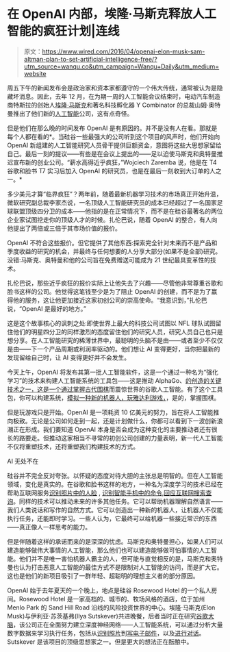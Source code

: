 # 在 OpenAI 内部，埃隆·马斯克释放人工智能的疯狂计划|连线

> 原文：<https://www.wired.com/2016/04/openai-elon-musk-sam-altman-plan-to-set-artificial-intelligence-free/?utm_source=wanqu.co&utm_campaign=Wanqu+Daily&utm_medium=website>

周五下午的新闻发布会是政治家和资本家都遵守的一个伟大传统，通常被认为是隐藏坏消息。因此，去年 12 月，在为期一周的人工智能会议结束时，电动汽车制造商特斯拉的创始人[埃隆·马斯克](https://www.wired.com/tag/elon-musk)和著名科技孵化器 Y Combinator 的总裁山姆·奥特曼推出了他们新的[人工智能](https://www.wired.com/tag/artificial-intelligence)公司，这有点奇怪。

但是他们在那么晚的时间发布 OpenAI 是有原因的。并不是没有人在看。那就是每个人都在看的*。当硅谷一些最强大的公司听到这个项目的风声时，他们开始向 OpenAI 新组建的人工智能研究人员骨干提供巨额资金，意图将这些大思想家留给自己。最后一刻的提议——有些是在会议上提出的——足以迫使马斯克和奥特曼推迟宣布新的创业公司。“薪水高得近乎疯狂，”Wojciech Zaremba 说，他是在 T4 谷歌和脸书 T7 实习后加入 OpenAI 的研究员，也是在最后一刻收到大订单的人之一。*

多少美元才算“临界疯狂”？两年前，随着最新机器学习技术的市场真正开始升温，微软研究副总裁李家杰说，一名顶级人工智能研究员的成本已经超过了一名国家足球联盟顶级四分卫的成本——他指的是在正常情况下，而不是在硅谷最著名的两位企业家试图挖走你的顶级人才的时候。扎伦巴说，随着 OpenAI 的整合，有人向他提出了两倍或三倍于其市场价值的报价。

OpenAI 不符合这些报价。但它提供了其他东西:探索完全针对未来而不是产品和季度收益的研究的机会，并最终与任何想要的人分享大部分(如果不是全部)研究。没错:马斯克、奥特曼和他的公司旨在免费赠送可能成为 21 世纪最具变革性的技术。

扎伦巴说，那些近乎疯狂的报价实际上让他失去了兴趣——尽管他非常尊重谷歌和脸书这样的公司。他觉得这笔钱至少是为了阻止 OpenAI 的创建，而不是为了赢得他的服务，这让他更加接近这家初创公司的崇高使命。“我意识到，”扎伦巴说，“OpenAI 是最好的地方。”

这是这个故事核心的讽刺之处:即使世界上最大的科技公司试图以 NFL 球队试图留住他们的明星四分卫的同样激烈的态度留住他们的研究人员，研究人员自己也只是想分享。在人工智能研究的稀薄世界中，最聪明的头脑不是由——或者至少不仅仅是由——下一个产品周期或利润率驱动的。他们想让 AI 变得更好，当你把最新的发现留给自己时，让 AI 变得更好并不会发生。

今天上午，OpenAI 将发布其第一批人工智能软件，这是一个通过一种名为“强化学习”的技术来构建人工智能系统的工具包——这是推动 AlphaGo、[的创造的关键技术之一，这是一个通过掌握古代围棋](https://www.wired.com/2016/03/two-moves-alphago-lee-sedol-redefined-future/)而震惊世界的谷歌人工智能。有了这个工具包，你可以构建系统，[模拟一种新的机器人，玩雅达利游戏，](https://www.wired.com/2015/12/teaching-ai-to-play-atari-will-help-robots-make-sense-of-our-world/)，是的，掌握围棋。

但是玩游戏只是开始。OpenAI 是一项耗资 10 亿美元的努力，旨在将人工智能推向极致。无论是公司如何走到一起，还是计划做什么，你都可以看到下一波创新浪潮正在形成。我们要知道 OpenAI 本身是否会成为这种变化的主要推动者还有很长的路要走。但推动这家相当不寻常的初创公司创建的力量表明，新一代人工智能不仅将重塑技术，还将重塑我们构建技术的方式。

AI 无处不在

硅谷并不完全反对夸张。以怀疑的态度对待大胆的主张总是明智的。但在人工智能领域，变化是真实的。在谷歌和脸书这样的地方，一种名为深度学习的技术已经在帮助互联网服务[识别照片中的人脸](https://www.wired.com/2015/11/google-open-sources-its-artificial-intelligence-engine/) , [识别智能手机中的命令](https://www.wired.com/2013/02/android-neural-network/),[回应互联网搜索查询](https://www.wired.com/2016/02/ai-is-changing-the-technology-behind-google-searches/)。同样的技术可以推动未来的许多其他任务。它可以帮助机器理解自然语言——我们人类说话和写作的自然方式。它可以创造出一种新的机器人，让机器人不仅能执行任务，还能即时学习。一些人认为，它最终可以给机器一些接近常识的东西——真正像人一样思考的能力。

但是伴随着这样的承诺而来的是深深的忧虑。马斯克和奥特曼担心，如果人们可以建造能够做伟大事情的人工智能，那么他们也可以建造能够做可怕事情的人工智能。他们并不是唯一害怕机器人霸主的人，但可能与直觉相反的是，马斯克和奥特曼也认为打击恶意人工智能的最佳方式不是限制对人工智能的访问，而是扩大它。这也是他们的新项目吸引了一群年轻、超聪明的理想主义者的部分原因。

OpenAI 始于去年夏天的一个晚上，地点是硅谷 Rosewood Hotel 的一个私人房间。Rosewood Hotel 是一家高档的、城市的、牧场风格的酒店，位于加州 Menlo Park 的 Sand Hill Road 沿线的风险投资世界的中心。埃隆·马斯克(Elon Musk)与伊利亚·苏茨基弗(Ilya Sutskever)共进晚餐，后者当时正在研究[谷歌大脑](https://www.wired.com/2014/07/google_brain/)，该公司正在全面努力建立深度神经网络——人工智能系统，可以通过分析大量数字数据来学习执行任务，包括从[识别照片](https://www.wired.com/2015/11/google-open-sources-its-artificial-intelligence-engine/)到[写电子邮件](https://www.wired.com/2015/11/google-is-using-ai-to-create-automatic-replies-in-gmail/)，以及[进行对话](https://www.wired.com/2015/06/google-made-chatbot-debates-meaning-life/)。Sutskever 是该项目的顶级思想家之一。但是更大的想法正在酝酿中。